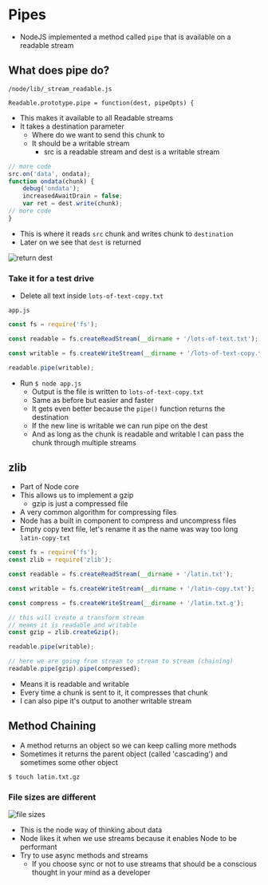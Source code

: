 # Pipes
* NodeJS implemented a method called `pipe` that is available on a readable stream

## What does pipe do?
`/node/lib/_stream_readable.js`

`Readable.prototype.pipe = function(dest, pipeOpts) {`

* This makes it available to all Readable streams
* It takes a destination parameter
    - Where do we want to send this chunk to
    - It should be a writable stream
        + src is a readable stream and dest is a writable stream

```js
// more code 
src.on('data', ondata);
function ondata(chunk) {
    debug('ondata');
    increasedAwaitDrain = false;
    var ret = dest.write(chunk);
// more code
}
```

* This is where it reads `src` chunk and writes chunk to `destination`
* Later on we see that `dest` is returned

![return dest](https://i.imgur.com/9DbVfcv.png)

### Take it for a test drive
* Delete all text inside `lots-of-text-copy.txt`

`app.js`

```js
const fs = require('fs');

const readable = fs.createReadStream(__dirname + '/lots-of-text.txt');

const writable = fs.createWriteStream(__dirname + '/lots-of-text-copy.txt');

readable.pipe(writable);
```

* Run `$ node app.js`
    - Output is the file is written to `lots-of-text-copy.txt`
    - Same as before but easier and faster
    - It gets even better because the `pipe()` function returns the destination
    - If the new line is writable we can run pipe on the dest
    - And as long as the chunk is readable and writable I can pass the chunk through multiple streams

## zlib
* Part of Node core
* This allows us to implement a gzip
    - gzip is just a compressed file
* A very common algorithm for compressing files
* Node has a built in component to compress and uncompress files
* Empty copy text file, let's rename it as the name was way too long `latin-copy-txt`

```js
const fs = require('fs');
const zlib = require('zlib');

const readable = fs.createReadStream(__dirname + '/latin.txt');

const writable = fs.createWriteStream(__dirname + '/latin-copy.txt');

const compress = fs.createWriteStream(__dirname + '/latin.txt.g');

// this will create a transform stream
// means it is readable and writable
const gzip = zlib.createGzip();

readable.pipe(writable);

// here we are going from stream to stream to stream (chaining)
readable.pipe(gzip).pipe(compressed);
```

* Means it is readable and writable
* Every time a chunk is sent to it, it compresses that chunk
* I can also pipe it's output to another writable stream

## Method Chaining
* A method returns an object so we can keep calling more methods
* Sometimes it returns the parent object (called 'cascading') and sometimes some other object

`$ touch latin.txt.gz`

### File sizes are different
![file sizes](https://i.imgur.com/rmjtvPE.png)

* This is the node way of thinking about data
* Node likes it when we use streams because it enables Node to be performant 
* Try to use async methods and streams
    - If you choose sync or not to use streams that should be a conscious thought in your mind as a developer
